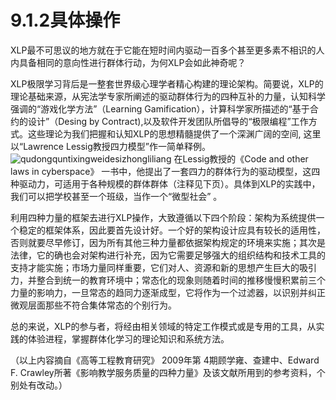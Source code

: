 # 9.1.2具体操作

XLP最不可思议的地方就在于它能在短时间内驱动一百多个甚至更多素不相识的人内具备相同的意向性进行群体行动，为何XLP会如此神奇呢？

XLP极限学习背后是一整套世界级心理学者精心构建的理论架构。简要说，XLP的理论基础来源，从宪法学专家所阐述的驱动群体行为的四种互补的力量，认知科学强调的“游戏化学方法”（Learning Gamification），计算科学家所描述的“基于合约的设计”（Desing by Contract),以及软件开发团队所倡导的“极限编程”工作方式。这些理论为我们把握和认知XLP的思想精髓提供了一个深渊广阔的空间,
这里以“Lawrence Lessig教授四力模型”作一简单释例。
![qudongquntixingweidesizhongliliang](../qudongquntixingweidesizhongqudong)
在Lessig教授的《Code and other laws in cyberspace》 一书中，他提出了一套四力的群体行为的驱动模型，这四种驱动力，可适用于各种规模的群体群体（注释见下页）。具体到XLP的实践中，我们可以把学校甚至一个班级，当作一个“微型社会” 。

利用四种力量的框架去进行XLP操作，大致遵循以下四个阶段：架构为系统提供一个稳定的框架体系，因此要首先设计好。一个好的架构设计应具有较长的适用性，否则就要尽早修订，因为所有其他三种力量都依据架构规定的环境来实施；其次是法律，它的确也会对架构进行补充，因为它需要足够强大的组织结构和技术工具的支持才能实施；市场力量同样重要，它们对人、资源和新的思想产生巨大的吸引力，并整合到统一的教育环境中；常态化的现象则随着时间的推移慢慢积累前三个力量的影响力，一旦常态的趋同力逐渐成型，它将作为一个过滤器，以识别并纠正微观层面那些不符合集体常态的个别行为。

总的来说，XLP的参与者，将经由相关领域的特定工作模式或是专用的工具，从实践的体验进程，掌握群体化学习的理论知识和系统方法。

（以上内容摘自《高等工程教育研究》 2009年第 4期顾学雍、查建中、Edward F. Crawley所著《影响教学服务质量的四种力量》及该文献所用到的参考资料，个别处有改动。）

